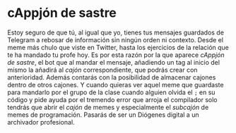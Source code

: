 # cAppjón de sastre
Estoy seguro de que tú, al igual que yo, tienes tus mensajes guardados de Telegram a rebosar de información sin ningún orden ni contexto. Desde el meme más chulo que viste en Twitter, hasta los ejercicios de la relación que te ha mandado tu profe hoy.
Es por esta razón por la que aparece *cAppjón de sastre*, el bot que al mandar el mensaje, añadiendo un tag al inicio del mismo la añadirá al *cajón* correspondiente, que podrás crear con anterioridad. Además contarás con la posibilidad de almacenar cajones dentro de otros cajones. Y cuando quieras ver aquel meme que guardaste para mandarlo por el grupo de la clase cuando alguien olvida el `;` en su código y pide ayuda por el tremendo error que arroja el compilador solo tendrás que abrir el *cajón* de memes y especialmente el *subcajón* de memes de programación. Pasarás de ser un Diógenes digital a un archivador profesional.
